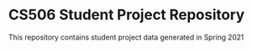 # CS506 Student Project Repository

This repository contains student project data generated in Spring 2021